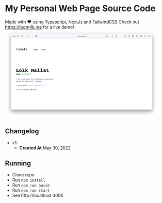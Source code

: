 # My Personal Web Page Source Code
Made with ❤️ using [Typescript](https://www.typescriptlang.org/), [NextJs](https://nextjs.org/) and [TailwindCSS](https://tailwindcss.com/)
Check out https://loom4k.me for a live demo!
![preview](assets/readme/preview.png)

## Changelog
- v1:
    - **Created At** May 30, 2022

## Running
- Clone repo
- Run `npm install`
- Run `npm run build`
- Run `npm run start`
- See http://localhost:3000